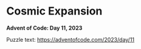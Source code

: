 # Cosmic Expansion

**Advent of Code: Day 11, 2023**

Puzzle text: <https://adventofcode.com/2023/day/11>
